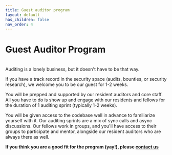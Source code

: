 ```yaml
---
title: Guest auditor program
layout: default
has_children: false
nav_order: 4
---
```


# Guest Auditor Program

<br>
Auditing is a lonely business, but it doesn't have to be that way. 

If you have a track record in the security space (audits, bounties, or security research), we welcome you to be our guest for 1-2 weeks.

You will be prepped and supported by our resident auditors and core staff. All you have to do is show up and engage with our residents and fellows for the duration of 1 auditing sprint (typically 1-2 weeks).

You will be given access to the codebase well in advance to familiarize yourself with it. Our auditing sprints are a mix of sync calls and async discussions. Our fellows work in groups, and you'll have access to their groups to participate and mentor, alongside our resident auditors who are always there as well.

**If you think you are a good fit for the program (yay!), please [contact us](mailto:team@yacademy.dev?subject:guest-auditor-program)**





